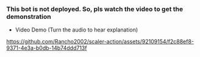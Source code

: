 ### This bot is not deployed. So, pls watch the video to get the demonstration

- Video Demo (Turn the audio to hear explanation)

https://github.com/Rancho2002/scaler-action/assets/92109154/f2c88ef8-9371-4e3a-b0db-14b74ddd713f

